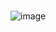#
![image](https://user-images.githubusercontent.com/71872840/114396639-bbbe8a80-9bd8-11eb-86e4-4ca3d3845196.png)

